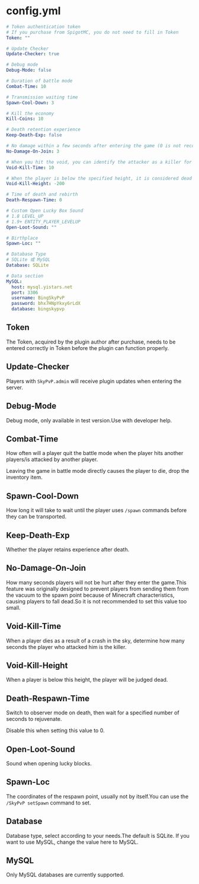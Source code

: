 # config.yml

```yaml
# Token authentication token
# If you purchase from SpigotMC, you do not need to fill in Token
Token: ""

# Update Checker
Update-Checker: true

# Debug mode
Debug-Mode: false

# Duration of battle mode
Combat-Time: 10

# Transmission waiting time
Spawn-Cool-Down: 3

# Kill the economy
Kill-Coins: 10

# Death retention experience
Keep-Death-Exp: false

# No damage within a few seconds after entering the game (0 is not recommended)
No-Damage-On-Join: 3

# When you hit the void, you can identify the attacker as a killer for how many seconds
Void-Kill-Time: 10

# When the player is below the specified height, it is considered dead
Void-Kill-Height: -200

# Time of death and rebirth
Death-Respawn-Time: 0

# Custom Open Lucky Box Sound
# 1.8 LEVEL_UP
# 1.9+ ENTITY_PLAYER_LEVELUP
Open-Loot-Sound: ""

# Birthplace
Spawn-Loc: ""

# Database Type
# SQLite 或 MySQL
Database: SQLite

# Data section
MySQL:
  host: mysql.yistars.net
  port: 3306
  username: BingSkyPvP
  password: bhx7HNpYkxy6rLdX
  database: bingskypvp
```

## Token

The Token, acquired by the plugin author after purchase, needs to be entered correctly in Token before the plugin can function properly.

## Update-Checker

Players with `SkyPvP.admin` will receive plugin updates when entering the server.

## Debug-Mode

Debug mode, only available in test version.Use with developer help.

## Combat-Time

How often will a player quit the battle mode when the player hits another players/is attacked by another player.

Leaving the game in battle mode directly causes the player to die, drop the inventory item.

## Spawn-Cool-Down

How long it will take to wait until the player uses `/spawn` commands before they can be transported.

## Keep-Death-Exp

Whether the player retains experience after death.

## No-Damage-On-Join

How many seconds players will not be hurt after they enter the game.This feature was originally designed to prevent players from sending them from the vacuum to the spawn point because of Minecraft characteristics, causing players to fall dead.So it is not recommended to set this value too small.

## Void-Kill-Time

When a player dies as a result of a crash in the sky, determine how many seconds the player who attacked him is the killer.

## Void-Kill-Height

When a player is below this height, the player will be judged dead.

## Death-Respawn-Time

Switch to observer mode on death, then wait for a specified number of seconds to rejuvenate.

Disable this when setting this value to 0.

## Open-Loot-Sound

Sound when opening lucky blocks.

## Spawn-Loc

The coordinates of the respawn point, usually not by itself.You can use the `/SkyPvP setSpawn` command to set.

## Database

Database type, select according to your needs.The default is SQLite. If you want to use MySQL, change the value here to MySQL.

## MySQL

Only MySQL databases are currently supported.
